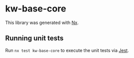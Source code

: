 # kw-base-core

This library was generated with [Nx](https://nx.dev).


## Running unit tests

Run `nx test kw-base-core` to execute the unit tests via [Jest](https://jestjs.io).


